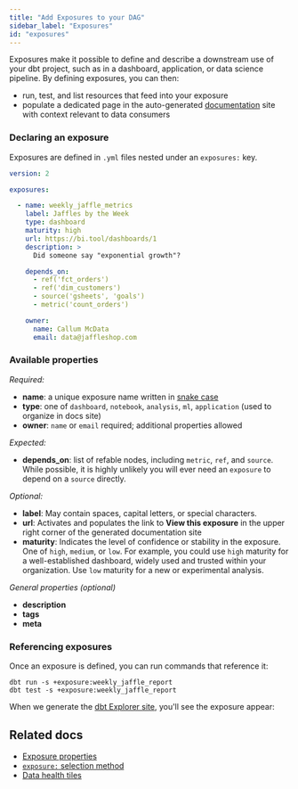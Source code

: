 ```yaml
---
title: "Add Exposures to your DAG"
sidebar_label: "Exposures"
id: "exposures"
---
```


Exposures make it possible to define and describe a downstream use of your dbt project, such as in a dashboard, application, or data science pipeline. By defining exposures, you can then:
- run, test, and list resources that feed into your exposure
- populate a dedicated page in the auto-generated [documentation](/docs/build/documentation) site with context relevant to data consumers

### Declaring an exposure

Exposures are defined in `.yml` files nested under an `exposures:` key.

<File name='models/<filename>.yml'>

```yaml
version: 2

exposures:

  - name: weekly_jaffle_metrics
    label: Jaffles by the Week
    type: dashboard
    maturity: high
    url: https://bi.tool/dashboards/1
    description: >
      Did someone say "exponential growth"?

    depends_on:
      - ref('fct_orders')
      - ref('dim_customers')
      - source('gsheets', 'goals')
      - metric('count_orders')

    owner:
      name: Callum McData
      email: data@jaffleshop.com
```

</File>

### Available properties

_Required:_
- **name**: a unique exposure name written in [snake case](https://en.wikipedia.org/wiki/Snake_case)
- **type**: one of `dashboard`, `notebook`, `analysis`, `ml`, `application` (used to organize in docs site)
- **owner**: `name` or `email` required; additional properties allowed

_Expected:_
- **depends_on**: list of refable nodes, including `metric`, `ref`, and `source`. While possible, it is highly unlikely you will ever need an `exposure` to depend on a `source` directly.

_Optional:_
- **label**:  May contain spaces, capital letters, or special characters.
- **url**:  Activates and populates the link to **View this exposure** in the upper right corner of the generated documentation site
- **maturity**: Indicates the level of confidence or stability in the exposure. One of `high`, `medium`, or `low`. For example, you could use `high` maturity for a well-established dashboard, widely used and trusted within your organization. Use `low` maturity for a new or experimental analysis.

_General properties (optional)_
- **description**
- **tags**
- **meta**

### Referencing exposures

Once an exposure is defined, you can run commands that reference it:
```
dbt run -s +exposure:weekly_jaffle_report
dbt test -s +exposure:weekly_jaffle_report

```

When we generate the [dbt Explorer site](/docs/collaborate/explore-projects), you'll see the exposure appear:

<Lightbox src="/img/docs/building-a-dbt-project/dbt-explorer-exposures.jpg" title="Exposures has a dedicated section, under the 'Resources' tab in dbt Explorer,  which lists each exposure in your project."/>
<Lightbox src="/img/docs/building-a-dbt-project/dag-exposures.png" title="Exposures appear as nodes in the dbt Explorer DAG. It displays an orange 'EXP' indicator within the node. "/>

## Related docs

* [Exposure properties](/reference/exposure-properties)
* [`exposure:` selection method](/reference/node-selection/methods#the-exposure-method)
* [Data health tiles](/docs/collaborate/data-tile)
